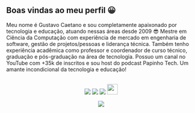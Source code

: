 ## Boas vindas ao meu perfil 😀

Meu nome é Gustavo Caetano e sou completamente apaixonado por tecnologia e educação, atuando nessas áreas desde 2009 😎
Mestre em Ciência da Computação com experiência de mercado em engenharia de software, gestão de projetos/pessoas e liderança técnica. Também tenho experiência acadêmica como professor e coordenador de curso técnico, graduação e pós-graduação na área de tecnologia. Possuo um canal no YouTube com +35k de inscritos e sou host do podcast Papinho Tech.
Um amante incondicional da tecnologia e educação!

<br>

<!-- REDES SOCIAIS -->
<div align="center">
  <a href="https://www.youtube.com/tecnologiaemvideo" target="_blank"><img src="https://img.shields.io/badge/YouTube-FF0000?style=for-the-badge&logo=youtube&logoColor=white" target="_blank"></a>
  <a href="https://instagram.com/gustac" target="_blank"><img src="https://img.shields.io/badge/-Instagram-%23E4405F?style=for-the-badge&logo=instagram&logoColor=white" target="_blank"></a>
  <a href="https://www.linkedin.com/in/gustavoabreucaetano/" target="_blank"><img src="https://img.shields.io/badge/-LinkedIn-%230077B5?style=for-the-badge&logo=linkedin&logoColor=white" target="_blank"></a>  
   <a href="mailto:gustavo.caetano13@gmail.com" target="_blank"><img src="https://play-lh.googleusercontent.com/D1Dz2BjPYev_oyksKXsdtAS66a_2Ql-sklpzTnwR9lqnDG_P5lAJEtfR70FudJ0XMA=s48-rw" style='width: 28px' target="_blank"></a>  
  
  ![](https://visitor-badge.glitch.me/badge?page_id=gus-caetano)
</div>
